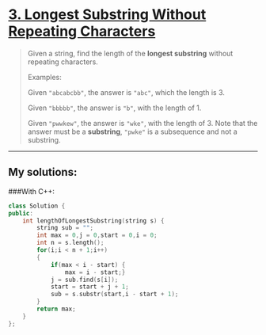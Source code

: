 [3. Longest Substring Without Repeating Characters](https://leetcode.com/problems/longest-substring-without-repeating-characters/)
===================================================
>Given a string, find the length of the <strong>longest substring</strong> without repeating characters.
>
>Examples:
>
>Given `"abcabcbb"`, the answer is `"abc"`, which the length is 3.
>
>Given `"bbbbb"`, the answer is `"b"`, with the length of 1.
>
>Given `"pwwkew"`, the answer is `"wke"`, with the length of 3. Note that the answer must be a <strong>substring</strong>, `"pwke"` is a subsequence and not a substring.

----------
## My solutions:
###With C++:

```C++
class Solution {
public:
    int lengthOfLongestSubstring(string s) {
        string sub = "";
        int max = 0,j = 0,start = 0,i = 0;
        int n = s.length();
        for(i;i < n + 1;i++)
        {
            if(max < i - start) {
                max = i - start;}
            j = sub.find(s[i]);
            start = start + j + 1;
            sub = s.substr(start,i - start + 1);
        }
        return max;
    }
};
```
